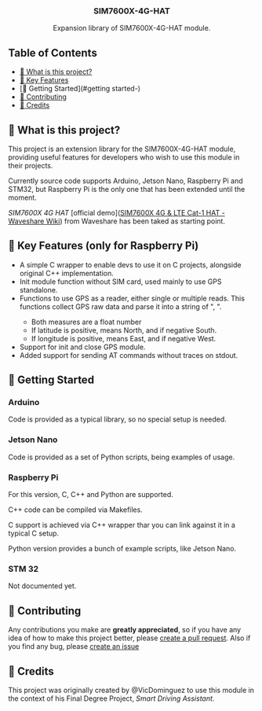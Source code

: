 <div align="center">
    <h3 align="center">SIM7600X-4G-HAT</h3>
    <p>Expansion library of SIM7600X-4G-HAT module.</p>
</div>

## Table of Contents

- [🤔 What is this project?](#what-is-this-project-)
- [🎯 Key Features](#key-features-)
- [🚀 Getting Started](#getting started-)
- [💙 Contributing](#contributing-)
- [🙏 Credits](#credits-)

## 🤔 What is this project?

This project is an extension library for the SIM7600X-4G-HAT module, providing useful features for developers who wish to use this module in their projects.

Currently source code supports Arduino, Jetson Nano, Raspberry Pi and STM32, but Raspberry Pi is the only one that has been extended until the moment.

*SIM7600X 4G HAT* [official demo]([SIM7600X 4G & LTE Cat-1 HAT - Waveshare Wiki](https://www.waveshare.com/wiki/SIM7600X_4G_%26_LTE_Cat-1_HAT#Program)) from Waveshare has been taked as starting point.

## 🎯 Key Features (only for Raspberry Pi)

* A simple C wrapper to enable devs to use it on C projects, alongside original C++ implementation.
* Init module function without SIM card, used mainly to use GPS standalone.
* Functions to use GPS as a reader, either single or multiple reads. This functions collect GPS raw data and parse it into a string of "<latitude>, <longitude>".
  * Both measures are a float number
  * If latitude is positive, means North, and if negative South.
  * If longitude is positive, means East, and if negative West.
* Support for init and close GPS module.
* Added support for sending AT commands without traces on stdout.



## 🚀 Getting Started

### Arduino

Code is provided as a typical library, so no special setup is needed.

### Jetson Nano

Code is provided as a set of Python scripts, being examples of usage.

### Raspberry Pi

For this version, C, C++ and Python are supported. 

C++ code can be compiled via Makefiles.

C support is achieved via C++ wrapper thar you can link against it in a typical C setup.

Python version provides a bunch of example scripts, like Jetson Nano.

### STM 32

Not documented yet.

## 💙 Contributing

Any contributions you make are **greatly appreciated**, so if you have any idea of how to make this project better, please [create a pull request](https://github.com/VicDominguez/SIM7600X-4G-HAT/pulls). Also if you find any bug, please [create an issue](https://github.com/VicDominguez/SIM7600X-4G-HAT/issues/new)

## 🙏 Credits

This project was originally created by @VicDominguez to use this module in the context of his Final Degree Project, *Smart Driving Assistant*.
